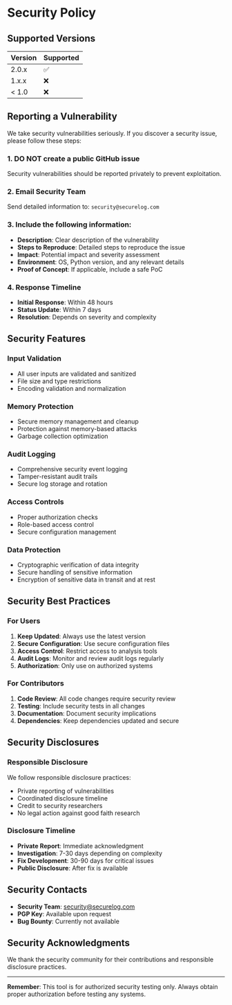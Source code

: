 # Security Policy

## Supported Versions

| Version | Supported          |
| ------- | ------------------ |
| 2.0.x   | :white_check_mark: |
| 1.x.x   | :x:                |
| < 1.0   | :x:                |

## Reporting a Vulnerability

We take security vulnerabilities seriously. If you discover a security issue, please follow these steps:

### 1. **DO NOT** create a public GitHub issue
Security vulnerabilities should be reported privately to prevent exploitation.

### 2. Email Security Team
Send detailed information to: `security@securelog.com`

### 3. Include the following information:
- **Description**: Clear description of the vulnerability
- **Steps to Reproduce**: Detailed steps to reproduce the issue
- **Impact**: Potential impact and severity assessment
- **Environment**: OS, Python version, and any relevant details
- **Proof of Concept**: If applicable, include a safe PoC

### 4. Response Timeline
- **Initial Response**: Within 48 hours
- **Status Update**: Within 7 days
- **Resolution**: Depends on severity and complexity

## Security Features

### Input Validation
- All user inputs are validated and sanitized
- File size and type restrictions
- Encoding validation and normalization

### Memory Protection
- Secure memory management and cleanup
- Protection against memory-based attacks
- Garbage collection optimization

### Audit Logging
- Comprehensive security event logging
- Tamper-resistant audit trails
- Secure log storage and rotation

### Access Controls
- Proper authorization checks
- Role-based access control
- Secure configuration management

### Data Protection
- Cryptographic verification of data integrity
- Secure handling of sensitive information
- Encryption of sensitive data in transit and at rest

## Security Best Practices

### For Users
1. **Keep Updated**: Always use the latest version
2. **Secure Configuration**: Use secure configuration files
3. **Access Control**: Restrict access to analysis tools
4. **Audit Logs**: Monitor and review audit logs regularly
5. **Authorization**: Only use on authorized systems

### For Contributors
1. **Code Review**: All code changes require security review
2. **Testing**: Include security tests in all changes
3. **Documentation**: Document security implications
4. **Dependencies**: Keep dependencies updated and secure

## Security Disclosures

### Responsible Disclosure
We follow responsible disclosure practices:
- Private reporting of vulnerabilities
- Coordinated disclosure timeline
- Credit to security researchers
- No legal action against good faith research

### Disclosure Timeline
- **Private Report**: Immediate acknowledgment
- **Investigation**: 7-30 days depending on complexity
- **Fix Development**: 30-90 days for critical issues
- **Public Disclosure**: After fix is available

## Security Contacts

- **Security Team**: security@securelog.com
- **PGP Key**: Available upon request
- **Bug Bounty**: Currently not available

## Security Acknowledgments

We thank the security community for their contributions and responsible disclosure practices.

---

**Remember**: This tool is for authorized security testing only. Always obtain proper authorization before testing any systems.
